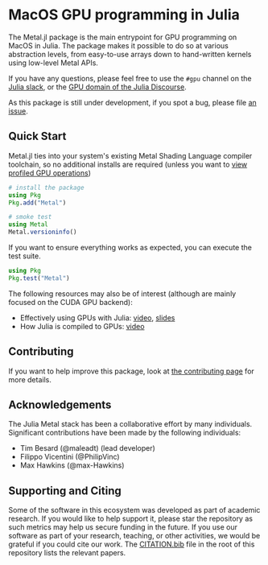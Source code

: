 # MacOS GPU programming in Julia

The Metal.jl package is the main entrypoint for GPU programming on MacOS in Julia. The package
makes it possible to do so at various abstraction levels, from easy-to-use arrays down to
hand-written kernels using low-level Metal APIs.

If you have any questions, please feel free to use the `#gpu` channel on the [Julia
slack](https://julialang.slack.com/), or the [GPU domain of the Julia
Discourse](https://discourse.julialang.org/c/domain/gpu).

As this package is still under development, if you spot a bug, please file
[an issue](https://github.com/JuliaGPU/Metal.jl/issues).


## Quick Start

Metal.jl ties into your system's existing Metal Shading Language compiler toolchain, so no additional
installs are required (unless you want to [view profiled GPU operations](profiling.md))

```julia
# install the package
using Pkg
Pkg.add("Metal")

# smoke test
using Metal
Metal.versioninfo()
```

If you want to ensure everything works as expected, you can execute the test suite.

```julia
using Pkg
Pkg.test("Metal")
```

The following resources may also be of interest (although are mainly focused on the CUDA GPU
 backend):

- Effectively using GPUs with Julia: [video](https://www.youtube.com/watch?v=7Yq1UyncDNc),
  [slides](https://docs.google.com/presentation/d/1l-BuAtyKgoVYakJSijaSqaTL3friESDyTOnU2OLqGoA/)
- How Julia is compiled to GPUs: [video](https://www.youtube.com/watch?v=Fz-ogmASMAE)

## Contributing

If you want to help improve this package, look at [the contributing page](contributing.md) for more details.

## Acknowledgements

The Julia Metal stack has been a collaborative effort by many individuals. Significant
contributions have been made by the following individuals:

- Tim Besard (@maleadt) (lead developer)
- Filippo Vicentini (@PhilipVinc)
- Max Hawkins (@max-Hawkins)

## Supporting and Citing

Some of the software in this ecosystem was developed as part of academic research. If you
would like to help support it, please star the repository as such metrics may help us secure
funding in the future. If you use our software as part of your research, teaching, or other
activities, we would be grateful if you could cite our work. The
[CITATION.bib](https://github.com/JuliaGPU/Metal.jl/blob/master/CITATION.bib) file in the
root of this repository lists the relevant papers.
